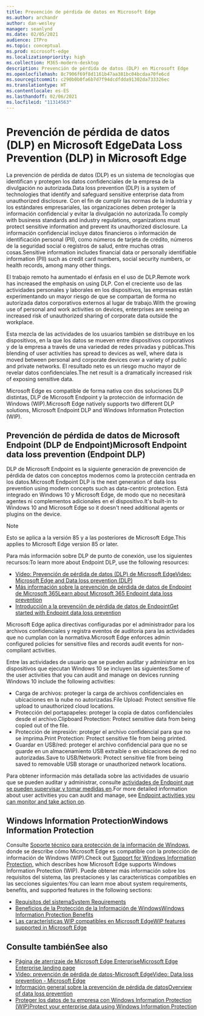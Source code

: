 ```yaml
---
title: Prevención de pérdida de datos en Microsoft Edge
ms.author: archandr
author: dan-wesley
manager: seanlynd
ms.date: 02/05/2021
audience: ITPro
ms.topic: conceptual
ms.prod: microsoft-edge
ms.localizationpriority: high
ms.collection: M365-modern-desktop
description: Prevención de pérdida de datos (DLP) en Microsoft Edge
ms.openlocfilehash: 8c7906f69f8d1161b47aa381bc04bcdaa70fe6cd
ms.sourcegitcommit: c290b0b0fa6b7d7f94dcdfdda91302da733326ec
ms.translationtype: HT
ms.contentlocale: es-ES
ms.lasthandoff: 02/06/2021
ms.locfileid: "11314563"
---
```

# <span data-ttu-id="367f1-103">Prevención de pérdida de datos (DLP) en Microsoft Edge</span><span class="sxs-lookup"><span data-stu-id="367f1-103">Data Loss Prevention (DLP) in Microsoft Edge</span></span>

<span data-ttu-id="367f1-104">La prevención de pérdida de datos (DLP) es un sistema de tecnologías que identifican y protegen los datos confidenciales de la empresa de la divulgación no autorizada.</span><span class="sxs-lookup"><span data-stu-id="367f1-104">Data loss prevention (DLP) is a system of technologies that identify and safeguard sensitive enterprise data from unauthorized disclosure.</span></span> <span data-ttu-id="367f1-105">Con el fin de cumplir las normas de la industria y los estándares empresariales, las organizaciones deben proteger la información confidencial y evitar la divulgación no autorizada.</span><span class="sxs-lookup"><span data-stu-id="367f1-105">To comply with business standards and industry regulations, organizations must protect sensitive information and prevent its unauthorized disclosure.</span></span> <span data-ttu-id="367f1-106">La información confidencial incluye datos financieros o información de identificación personal (PII), como números de tarjeta de crédito, números de la seguridad social o registros de salud, entre muchas otras cosas.</span><span class="sxs-lookup"><span data-stu-id="367f1-106">Sensitive information includes financial data or personally identifiable information (PII) such as credit card numbers, social security numbers, or health records, among many other things.</span></span>

<span data-ttu-id="367f1-107">El trabajo remoto ha aumentado el énfasis en el uso de DLP.</span><span class="sxs-lookup"><span data-stu-id="367f1-107">Remote work has increased the emphasis on using DLP.</span></span> <span data-ttu-id="367f1-108">Con el creciente uso de las actividades personales y laborales en los dispositivos, las empresas están experimentando un mayor riesgo de que se compartan de forma no autorizada datos corporativos externos al lugar de trabajo.</span><span class="sxs-lookup"><span data-stu-id="367f1-108">With the growing use of personal and work activities on devices, enterprises are seeing an increased risk of unauthorized sharing of corporate data outside the workplace.</span></span>

<span data-ttu-id="367f1-109">Esta mezcla de las actividades de los usuarios también se distribuye en los dispositivos, en la que los datos se mueven entre dispositivos corporativos y de la empresa a través de una variedad de redes privadas y públicas.</span><span class="sxs-lookup"><span data-stu-id="367f1-109">This blending of user activities has spread to devices as well, where data is moved between personal and corporate devices over a variety of public and private networks.</span></span> <span data-ttu-id="367f1-110">El resultado neto es un riesgo mucho mayor de revelar datos confidenciales.</span><span class="sxs-lookup"><span data-stu-id="367f1-110">The net result is a dramatically increased risk of exposing sensitive data.</span></span>

<span data-ttu-id="367f1-111">Microsoft Edge es compatible de forma nativa con dos soluciones DLP distintas, DLP de Microsoft Endpoint y la protección de información de Windows (WIP).</span><span class="sxs-lookup"><span data-stu-id="367f1-111">Microsoft Edge natively supports two different DLP solutions, Microsoft Endpoint DLP and Windows Information Protection (WIP).</span></span>

## <span data-ttu-id="367f1-112">Prevención de pérdida de datos de Microsoft Endpoint (DLP de Endpoint)</span><span class="sxs-lookup"><span data-stu-id="367f1-112">Microsoft Endpoint data loss prevention (Endpoint DLP)</span></span>

<span data-ttu-id="367f1-113">DLP de Microsoft Endpoint es la siguiente generación de prevención de pérdida de datos con conceptos modernos como la protección centrada en los datos.</span><span class="sxs-lookup"><span data-stu-id="367f1-113">Microsoft Endpoint DLP is the next generation of data loss prevention using modern concepts such as data-centric protection.</span></span> <span data-ttu-id="367f1-114">Está integrado en Windows 10 y Microsoft Edge, de modo que no necesitará agentes ni complementos adicionales en el dispositivo.</span><span class="sxs-lookup"><span data-stu-id="367f1-114">It's built-in to Windows 10 and Microsoft Edge so it doesn't need additional agents or plugins on the device.</span></span>

> [!NOTE]
> <span data-ttu-id="367f1-115">Esto se aplica a la versión 85 y a las posteriores de Microsoft Edge.</span><span class="sxs-lookup"><span data-stu-id="367f1-115">This applies to Microsoft Edge version 85 or later.</span></span>

<span data-ttu-id="367f1-116">Para más información sobre DLP de punto de conexión, use los siguientes recursos:</span><span class="sxs-lookup"><span data-stu-id="367f1-116">To learn more about Endpoint DLP, use the following resources:</span></span>

- [<span data-ttu-id="367f1-117">Vídeo: Prevención de pérdida de datos (DLP) de Microsoft Edge</span><span class="sxs-lookup"><span data-stu-id="367f1-117">Video: Microsoft Edge and Data loss prevention (DLP)</span></span>](microsoft-edge-video-security-dlp.md)
- [<span data-ttu-id="367f1-118">Más información sobre la prevención de pérdida de datos de Endpoint de Microsoft 365</span><span class="sxs-lookup"><span data-stu-id="367f1-118">Learn about Microsoft 365 Endpoint data loss prevention</span></span>](https://docs.microsoft.com/microsoft-365/compliance/endpoint-dlp-learn-about?view=o365-worldwide&preserve-view=true)
- [<span data-ttu-id="367f1-119">Introducción a la prevención de pérdida de datos de Endpoint</span><span class="sxs-lookup"><span data-stu-id="367f1-119">Get started with Endpoint data loss prevention</span></span>](https://docs.microsoft.com/microsoft-365/compliance/endpoint-dlp-getting-started?view=o365-worldwide&preserve-view=true)

<span data-ttu-id="367f1-120">Microsoft Edge aplica directivas configuradas por el administrador para los archivos confidenciales y registra eventos de auditoría para las actividades que no cumplan con la normativa.</span><span class="sxs-lookup"><span data-stu-id="367f1-120">Microsoft Edge enforces admin configured policies for sensitive files and records audit events for non-compliant activities.</span></span>

<span data-ttu-id="367f1-121">Entre las actividades de usuario que se pueden auditar y administrar en los dispositivos que ejecutan Windows 10 se incluyen las siguientes:</span><span class="sxs-lookup"><span data-stu-id="367f1-121">Some of the user activities that you can audit and manage on devices running Windows 10 include the following activities:</span></span>

- <span data-ttu-id="367f1-122">Carga de archivos: proteger la carga de archivos confidenciales en ubicaciones en la nube no autorizadas.</span><span class="sxs-lookup"><span data-stu-id="367f1-122">File Upload: Protect sensitive file upload to unauthorized cloud locations.</span></span> <!-- The next 3 screenshots show a sequence where a user tries to drop a sensitive data file on to their local storage.-->
- <span data-ttu-id="367f1-123">Protección del portapapeles: proteger la copia de datos confidenciales desde el archivo.</span><span class="sxs-lookup"><span data-stu-id="367f1-123">Clipboard Protection: Protect sensitive data from being copied out of the file.</span></span>
- <span data-ttu-id="367f1-124">Protección de impresión: proteger el archivo confidencial para que no se imprima.</span><span class="sxs-lookup"><span data-stu-id="367f1-124">Print Protection: Protect sensitive file from being printed.</span></span>
- <span data-ttu-id="367f1-125">Guardar en USB/red: proteger el archivo confidencial para que no se guarde en un almacenamiento USB extraíble o en ubicaciones de red no autorizadas.</span><span class="sxs-lookup"><span data-stu-id="367f1-125">Save to USB/Network: Protect sensitive file from being saved to removable USB storage or unauthorized network locations.</span></span>

<span data-ttu-id="367f1-126">Para obtener información más detallada sobre las actividades de usuario que se pueden auditar y administrar, consulte [actividades de Endpoint que se pueden supervisar y tomar medidas en](https://docs.microsoft.com/microsoft-365/compliance/endpoint-dlp-learn-about?view=o365-worldwide#endpoint-activities-you-can-monitor-and-take-action-on&preserve-view=true).</span><span class="sxs-lookup"><span data-stu-id="367f1-126">For more detailed information about user activities you can audit and manage, see [Endpoint activities you can monitor and take action on](https://docs.microsoft.com/microsoft-365/compliance/endpoint-dlp-learn-about?view=o365-worldwide#endpoint-activities-you-can-monitor-and-take-action-on&preserve-view=true).</span></span>

## <span data-ttu-id="367f1-127">Windows Information Protection</span><span class="sxs-lookup"><span data-stu-id="367f1-127">Windows Information Protection</span></span>

<span data-ttu-id="367f1-128">Consulte [Soporte técnico para protección de la información de Windows](https://docs.microsoft.com/deployedge/microsoft-edge-security-windows-information-protection), donde se describe cómo Microsoft Edge es compatible con la protección de información de Windows (WIP).</span><span class="sxs-lookup"><span data-stu-id="367f1-128">Check out [Support for Windows Information Protection](https://docs.microsoft.com/deployedge/microsoft-edge-security-windows-information-protection), which describes how Microsoft Edge supports Windows Information Protection (WIP).</span></span> <span data-ttu-id="367f1-129">Puede obtener más información sobre los requisitos del sistema, las prestaciones y las características compatibles en las secciones siguientes:</span><span class="sxs-lookup"><span data-stu-id="367f1-129">You can learn moe about system requirements, benefits, and supported features in the following sections:</span></span>

- [<span data-ttu-id="367f1-130">Requisitos del sistema</span><span class="sxs-lookup"><span data-stu-id="367f1-130">System Requirements</span></span>](https://docs.microsoft.com/deployedge/:microsoft-edge-security-windows-information-protection#system-requirements)
- [<span data-ttu-id="367f1-131">Beneficios de la Protección de la Información de Windows</span><span class="sxs-lookup"><span data-stu-id="367f1-131">Windows Information Protection Benefits</span></span>](https://docs.microsoft.com/deployedge/microsoft-edge-security-windows-information-protection#windows-information-protection-benefits)
- [<span data-ttu-id="367f1-132">Las características WIP compatibles en Microsoft Edge</span><span class="sxs-lookup"><span data-stu-id="367f1-132">WIP features supported in Microsoft Edge</span></span>](https://docs.microsoft.com/DeployEdge/microsoft-edge-security-windows-information-protection#wip-features-supported-in-microsoft-edge)

## <span data-ttu-id="367f1-133">Consulte también</span><span class="sxs-lookup"><span data-stu-id="367f1-133">See also</span></span>

- [<span data-ttu-id="367f1-134">Página de aterrizaje de Microsoft Edge Enterprise</span><span class="sxs-lookup"><span data-stu-id="367f1-134">Microsoft Edge Enterprise landing page</span></span>](https://aka.ms/EdgeEnterprise)
- [<span data-ttu-id="367f1-135">Vídeo: prevención de pérdida de datos-Microsoft Edge</span><span class="sxs-lookup"><span data-stu-id="367f1-135">Video: Data loss prevention - Microsoft Edge</span></span>](https://www.youtube.com/watch?v=dLD04U9eTqg)
- [<span data-ttu-id="367f1-136">Información general sobre la prevención de pérdida de datos</span><span class="sxs-lookup"><span data-stu-id="367f1-136">Overview of data loss prevention</span></span>](https://docs.microsoft.com/microsoft-365/compliance/data-loss-prevention-policies?view=o365-worldwide&preserve-view=true)
- [<span data-ttu-id="367f1-137">Proteger los datos de tu empresa con Windows Information Protection (WIP)</span><span class="sxs-lookup"><span data-stu-id="367f1-137">Protect your enterprise data using Windows Information Protection</span></span>](https://docs.microsoft.com/windows/security/information-protection/windows-information-protection/protect-enterprise-data-using-wip)

